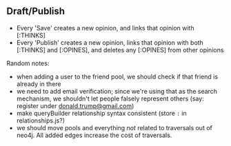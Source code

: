 ## Draft/Publish

- Every 'Save' creates a new opinion, and links that opinion with [:THINKS]
- Every 'Publish' creates a new opinion, links that opinion with both [:THINKS] and [:OPINES], and deletes any [:OPINES] from other opinions

Random notes:
- when adding a user to the friend pool, we should check if that friend is already in there
- we need to add email verification; since we're using that as the search mechanism, we shouldn't let people falsely represent others (say: register under donald.trump@gmail.com)
- make queryBuilder relationship syntax consistent (store `:` in relationships.js?)
- we should move pools and everything _not_ related to traversals out of neo4j. All added edges increase the cost of traversals.
